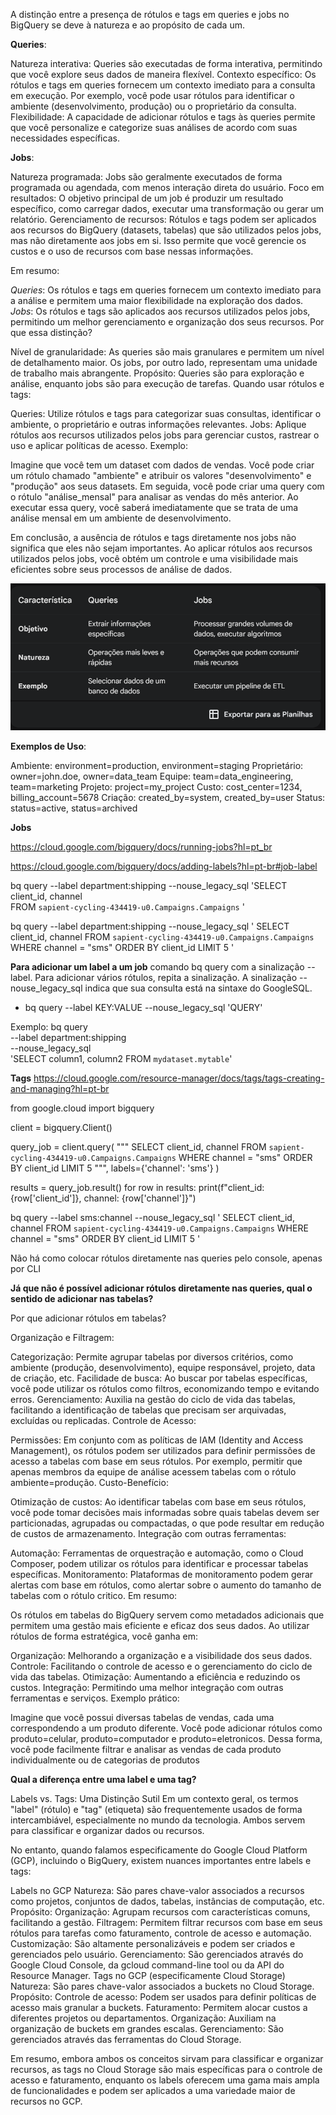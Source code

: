 A distinção entre a presença de rótulos e tags em queries e jobs no BigQuery se deve à natureza e ao propósito de cada um.

**Queries**:

Natureza interativa: Queries são executadas de forma interativa, permitindo que você explore seus dados de maneira flexível.
Contexto específico: Os rótulos e tags em queries fornecem um contexto imediato para a consulta em execução. Por exemplo, você pode usar rótulos para identificar o ambiente (desenvolvimento, produção) ou o proprietário da consulta.
Flexibilidade: A capacidade de adicionar rótulos e tags às queries permite que você personalize e categorize suas análises de acordo com suas necessidades específicas.


**Jobs**:

Natureza programada: Jobs são geralmente executados de forma programada ou agendada, com menos interação direta do usuário.
Foco em resultados: O objetivo principal de um job é produzir um resultado específico, como carregar dados, executar uma transformação ou gerar um relatório.
Gerenciamento de recursos: Rótulos e tags podem ser aplicados aos recursos do BigQuery (datasets, tabelas) que são utilizados pelos jobs, mas não diretamente aos jobs em si. Isso permite que você gerencie os custos e o uso de recursos com base nessas informações.

Em resumo:

*Queries*: Os rótulos e tags em queries fornecem um contexto imediato para a análise e permitem uma maior flexibilidade na exploração dos dados.
*Jobs*: Os rótulos e tags são aplicados aos recursos utilizados pelos jobs, permitindo um melhor gerenciamento e organização dos seus recursos.
Por que essa distinção?

Nível de granularidade: As queries são mais granulares e permitem um nível de detalhamento maior. Os jobs, por outro lado, representam uma unidade de trabalho mais abrangente.
Propósito: Queries são para exploração e análise, enquanto jobs são para execução de tarefas.
Quando usar rótulos e tags:

Queries: Utilize rótulos e tags para categorizar suas consultas, identificar o ambiente, o proprietário e outras informações relevantes.
Jobs: Aplique rótulos aos recursos utilizados pelos jobs para gerenciar custos, rastrear o uso e aplicar políticas de acesso.
Exemplo:

Imagine que você tem um dataset com dados de vendas. Você pode criar um rótulo chamado "ambiente" e atribuir os valores "desenvolvimento" e "produção" aos seus datasets. Em seguida, você pode criar uma query com o rótulo "análise_mensal" para analisar as vendas do mês anterior. Ao executar essa query, você saberá imediatamente que se trata de uma análise mensal em um ambiente de desenvolvimento.

Em conclusão, a ausência de rótulos e tags diretamente nos jobs não significa que eles não sejam importantes. Ao aplicar rótulos aos recursos utilizados pelos jobs, você obtém um controle e uma visibilidade mais eficientes sobre seus processos de análise de dados.


![alt text](image.png)


**Exemplos de Uso**:

Ambiente: environment=production, environment=staging
Proprietário: owner=john.doe, owner=data_team
Equipe: team=data_engineering, team=marketing
Projeto: project=my_project
Custo: cost_center=1234, billing_account=5678
Criação: created_by=system, created_by=user
Status: status=active, status=archived

**Jobs**

https://cloud.google.com/bigquery/docs/running-jobs?hl=pt_br

https://cloud.google.com/bigquery/docs/adding-labels?hl=pt-br#job-label

bq query 
--label department:shipping 
--nouse_legacy_sql 
'SELECT client_id, channel  
FROM `sapient-cycling-434419-u0.Campaigns.Campaigns` '


bq query 
--label department:shipping 
--nouse_legacy_sql '
SELECT client_id, channel
FROM `sapient-cycling-434419-u0.Campaigns.Campaigns`
WHERE channel = "sms"
ORDER BY client_id
LIMIT 5
'

**Para adicionar um label a um job**
comando bq query com a sinalização --label. Para adicionar vários rótulos, repita a sinalização. A sinalização --nouse_legacy_sql indica que sua consulta está na sintaxe do GoogleSQL.

- bq query --label KEY:VALUE --nouse_legacy_sql 'QUERY'

Exemplo:
    bq query \
    --label department:shipping \
    --nouse_legacy_sql \
    'SELECT
       column1, column2
     FROM
       `mydataset.mytable`'


**Tags**
https://cloud.google.com/resource-manager/docs/tags/tags-creating-and-managing?hl=pt-br




from google.cloud import bigquery

client = bigquery.Client()

query_job = client.query(
    """
    SELECT client_id, channel
    FROM `sapient-cycling-434419-u0.Campaigns.Campaigns`
    WHERE channel = "sms"
    ORDER BY client_id
    LIMIT 5
    """,
    labels={'channel': 'sms'}
)

results = query_job.result()
for row in results:
    print(f"client_id: {row['client_id']}, channel: {row['channel']}")



bq query --label sms:channel --nouse_legacy_sql '
SELECT client_id, channel
FROM `sapient-cycling-434419-u0.Campaigns.Campaigns`
WHERE channel = "sms"
ORDER BY client_id
LIMIT 5
'

Não há como colocar rótulos diretamente nas queries pelo console, apenas por CLI


**Já que não é possível adicionar rótulos diretamente nas queries, qual o sentido de adicionar nas tabelas?**


Por que adicionar rótulos em tabelas?

Organização e Filtragem:

Categorização: Permite agrupar tabelas por diversos critérios, como ambiente (produção, desenvolvimento), equipe responsável, projeto, data de criação, etc.
Facilidade de busca: Ao buscar por tabelas específicas, você pode utilizar os rótulos como filtros, economizando tempo e evitando erros.
Gerenciamento: Auxilia na gestão do ciclo de vida das tabelas, facilitando a identificação de tabelas que precisam ser arquivadas, excluídas ou replicadas.
Controle de Acesso:

Permissões: Em conjunto com as políticas de IAM (Identity and Access Management), os rótulos podem ser utilizados para definir permissões de acesso a tabelas com base em seus rótulos. Por exemplo, permitir que apenas membros da equipe de análise acessem tabelas com o rótulo ambiente=produção.
Custo-Benefício:

Otimização de custos: Ao identificar tabelas com base em seus rótulos, você pode tomar decisões mais informadas sobre quais tabelas devem ser particionadas, agrupadas ou compactadas, o que pode resultar em redução de custos de armazenamento.
Integração com outras ferramentas:

Automação: Ferramentas de orquestração e automação, como o Cloud Composer, podem utilizar os rótulos para identificar e processar tabelas específicas.
Monitoramento: Plataformas de monitoramento podem gerar alertas com base em rótulos, como alertar sobre o aumento do tamanho de tabelas com o rótulo critico.
Em resumo:

Os rótulos em tabelas do BigQuery servem como metadados adicionais que permitem uma gestão mais eficiente e eficaz dos seus dados. Ao utilizar rótulos de forma estratégica, você ganha em:

Organização: Melhorando a organização e a visibilidade dos seus dados.
Controle: Facilitando o controle de acesso e o gerenciamento do ciclo de vida das tabelas.
Otimização: Aumentando a eficiência e reduzindo os custos.
Integração: Permitindo uma melhor integração com outras ferramentas e serviços.
Exemplo prático:

Imagine que você possui diversas tabelas de vendas, cada uma correspondendo a um produto diferente. Você pode adicionar rótulos como produto=celular, produto=computador e produto=eletronicos. Dessa forma, você pode facilmente filtrar e analisar as vendas de cada produto individualmente ou de categorias de produtos



**Qual a diferença entre uma label e uma tag?**


Labels vs. Tags: Uma Distinção Sutil
Em um contexto geral, os termos "label" (rótulo) e "tag" (etiqueta) são frequentemente usados de forma intercambiável, especialmente no mundo da tecnologia. Ambos servem para classificar e organizar dados ou recursos.

No entanto, quando falamos especificamente do Google Cloud Platform (GCP), incluindo o BigQuery, existem nuances importantes entre labels e tags:

Labels no GCP
Natureza: São pares chave-valor associados a recursos como projetos, conjuntos de dados, tabelas, instâncias de computação, etc.
Propósito:
Organização: Agrupam recursos com características comuns, facilitando a gestão.
Filtragem: Permitem filtrar recursos com base em seus rótulos para tarefas como faturamento, controle de acesso e automação.
Customização: São altamente personalizáveis e podem ser criados e gerenciados pelo usuário.
Gerenciamento: São gerenciados através do Google Cloud Console, da gcloud command-line tool ou da API do Resource Manager.
Tags no GCP (especificamente Cloud Storage)
Natureza: São pares chave-valor associados a buckets no Cloud Storage.
Propósito:
Controle de acesso: Podem ser usados para definir políticas de acesso mais granular a buckets.
Faturamento: Permitem alocar custos a diferentes projetos ou departamentos.
Organização: Auxiliam na organização de buckets em grandes escalas.
Gerenciamento: São gerenciados através das ferramentas do Cloud Storage.

Em resumo, embora ambos os conceitos sirvam para classificar e organizar recursos, as tags no Cloud Storage são mais específicas para o controle de acesso e faturamento, enquanto os labels oferecem uma gama mais ampla de funcionalidades e podem ser aplicados a uma variedade maior de recursos no GCP.